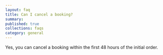 ```yaml
---
layout: faq
title: Can I cancel a booking?
summary:
published: true
collections: faqs
category: general
---
```


Yes, you can cancel a booking within the first 48 hours of the initial order.
